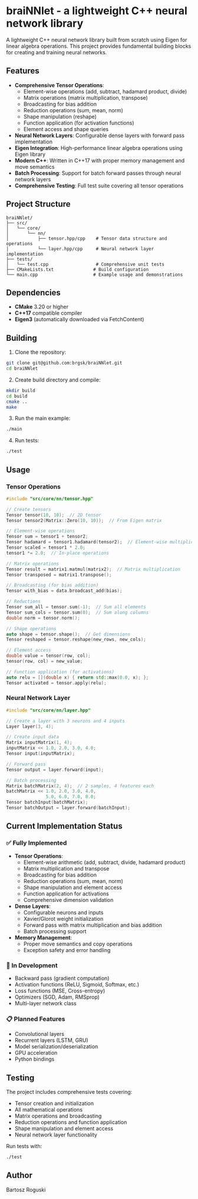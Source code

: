 # braiNNlet - a lightweight C++ neural network library

A lightweight C++ neural network library built from scratch using Eigen for linear algebra operations. This project provides fundamental building blocks for creating and training neural networks.

## Features

- **Comprehensive Tensor Operations**:
  - Element-wise operations (add, subtract, hadamard product, divide)
  - Matrix operations (matrix multiplication, transpose)
  - Broadcasting for bias addition
  - Reduction operations (sum, mean, norm)
  - Shape manipulation (reshape)
  - Function application (for activation functions)
  - Element access and shape queries
- **Neural Network Layers**: Configurable dense layers with forward pass implementation
- **Eigen Integration**: High-performance linear algebra operations using Eigen library
- **Modern C++**: Written in C++17 with proper memory management and move semantics
- **Batch Processing**: Support for batch forward passes through neural network layers
- **Comprehensive Testing**: Full test suite covering all tensor operations

## Project Structure

```
braiNNlet/
├── src/
│   └── core/
│       └── nn/
│           ├── tensor.hpp/cpp    # Tensor data structure and operations
│           └── layer.hpp/cpp     # Neural network layer implementation
├── tests/
│   └── test.cpp                  # Comprehensive unit tests
├── CMakeLists.txt               # Build configuration
└── main.cpp                     # Example usage and demonstrations
```

## Dependencies

- **CMake** 3.20 or higher
- **C++17** compatible compiler
- **Eigen3** (automatically downloaded via FetchContent)

## Building

1. Clone the repository:

```bash
git clone git@github.com:brgsk/braiNNlet.git
cd braiNNlet
```

2. Create build directory and compile:

```bash
mkdir build
cd build
cmake ..
make
```

3. Run the main example:

```bash
./main
```

4. Run tests:

```bash
./test
```

## Usage

### Tensor Operations

```cpp
#include "src/core/nn/tensor.hpp"

// Create tensors
Tensor tensor(10, 10);  // 2D tensor
Tensor tensor2(Matrix::Zero(10, 10));  // From Eigen matrix

// Element-wise operations
Tensor sum = tensor1 + tensor2;
Tensor hadamard = tensor1.hadamard(tensor2);  // Element-wise multiplication
Tensor scaled = tensor1 * 2.0;
tensor1 *= 2.0;  // In-place operations

// Matrix operations
Tensor result = matrix1.matmul(matrix2);  // Matrix multiplication
Tensor transposed = matrix1.transpose();

// Broadcasting (for bias addition)
Tensor with_bias = data.broadcast_add(bias);

// Reductions
Tensor sum_all = tensor.sum(-1);  // Sum all elements
Tensor sum_cols = tensor.sum(0);  // Sum along columns
double norm = tensor.norm();

// Shape operations
auto shape = tensor.shape();  // Get dimensions
Tensor reshaped = tensor.reshape(new_rows, new_cols);

// Element access
double value = tensor(row, col);
tensor(row, col) = new_value;

// Function application (for activations)
auto relu = [](double x) { return std::max(0.0, x); };
Tensor activated = tensor.apply(relu);
```

### Neural Network Layer

```cpp
#include "src/core/nn/layer.hpp"

// Create a layer with 3 neurons and 4 inputs
Layer layer(3, 4);

// Create input data
Matrix inputMatrix(1, 4);
inputMatrix << 1.0, 2.0, 3.0, 4.0;
Tensor input(inputMatrix);

// Forward pass
Tensor output = layer.forward(input);

// Batch processing
Matrix batchMatrix(2, 4);  // 2 samples, 4 features each
batchMatrix << 1.0, 2.0, 3.0, 4.0,
               5.0, 6.0, 7.0, 8.0;
Tensor batchInput(batchMatrix);
Tensor batchOutput = layer.forward(batchInput);
```

## Current Implementation Status

### ✅ Fully Implemented

- **Tensor Operations**:
  - Element-wise arithmetic (add, subtract, divide, hadamard product)
  - Matrix multiplication and transpose
  - Broadcasting for bias addition
  - Reduction operations (sum, mean, norm)
  - Shape manipulation and element access
  - Function application for activations
  - Comprehensive dimension validation
- **Dense Layers**:
  - Configurable neurons and inputs
  - Xavier/Glorot weight initialization
  - Forward pass with matrix multiplication and bias addition
  - Batch processing support
- **Memory Management**:
  - Proper move semantics and copy operations
  - Exception safety and error handling

### 🚧 In Development

- Backward pass (gradient computation)
- Activation functions (ReLU, Sigmoid, Softmax, etc.)
- Loss functions (MSE, Cross-entropy)
- Optimizers (SGD, Adam, RMSprop)
- Multi-layer network class

### 📋 Planned Features

- Convolutional layers
- Recurrent layers (LSTM, GRU)
- Model serialization/deserialization
- GPU acceleration
- Python bindings

## Testing

The project includes comprehensive tests covering:

- Tensor creation and initialization
- All mathematical operations
- Matrix operations and broadcasting
- Reduction operations and function application
- Shape manipulation and element access
- Neural network layer functionality

Run tests with:

```bash
./test
```

## Author

Bartosz Roguski
